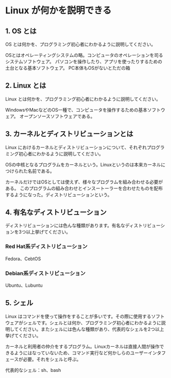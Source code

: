 # Linux が何かを説明できる

## 1. OS とは

OS とは何かを、プログラミング初心者にわかるように説明してください。

OSとはオペレーティングシステムの略。コンピュータのオペレーションを司るシステムソフトウェア。
パソコンを操作したり、アプリを使ったりするための土台となる基本ソフトウェア。
PC本体もOSがないとただの箱


## 2. Linux とは

Linux とは何かを、プログラミング初心者にわかるように説明してください。

WindowsやMacなどのOS一種で、コンピュータを操作するための基本ソフトウェア。
オープンソースソフトウェアである。


## 3. カーネルとディストリビューションとは

Linux におけるカーネルとディストリビューションについて、それぞれプログラミング初心者にわかるように説明してください。

OSの中核となるプログラムをカーネルという。Linuxというのは本来カーネルにつけられた名前である。

カーネルだけではOSとしては使えず、様々なプログラムを組み合わせる必要がある。
このプログラムの組み合わせとインスートーラーを合わせたものを配布するようになった。ディストリビューションという。


## 4. 有名なディストリビューション

ディストリビューションには色んな種類があります。有名なディストリビューションを3つ以上挙げてください。

### Red Hat系ディストリビューション
Fedora、CebtOS

### Debian系ディストリビューション
Ubuntu、Lubuntu

## 5. シェル

Linux はコマンドを使って操作をすることが多いです。その際に使用するソフトウェアがシェルです。シェルとは何か、プログラミング初心者にわかるように説明してください。またシェルには色んな種類があり、代表的なシェルを2つ以上挙げてください。

カーネルと利用者の仲介をするプログラム。Linuxカーネルは直接人間が操作できるようにはなっていないため、コマンド実行など何かしらのユーザーインタフェースが必要。それをシェルと呼ぶ。

代表的なシェル：sh、bash
